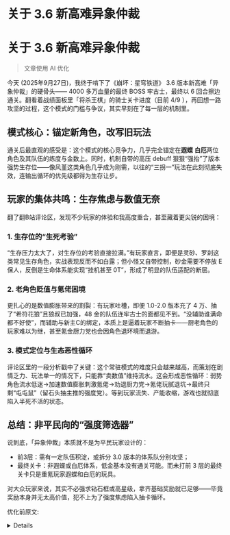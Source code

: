 # 关于 3.6 新高难异象仲裁

# 关于 3.6 新高难异象仲裁

> 文章使用 AI 优化

今天 (2025年9月27日)，我终于啃下了《崩坏：星穹铁道》 3.6 版本新高难「异象仲裁」的硬骨头—— 4000 多万血量的最终 BOSS 牢古士，最终以 6 回合擦边通关。翻看着战绩面板里「将杀王棋」的骑士关卡进度（目前 4/9 ），再回想一路攻坚的过程，这个模式的门槛与争议，其实早刻在了每一层的机制里。

## 模式核心：锚定新角色，改写旧玩法
通关后最直观的感受是：这个模式的核心竞争力，几乎完全锚定在**遐蝶** **白厄**两位角色及其队伍的练度与金数上。同时，机制自带的高压 debuff 狠狠“强抬”了版本强势生存位——像风堇这类角色几乎成为刚需，以往的“三拐一”玩法在此刻彻底失效，连输出循环的优先级都得为生存让步。

## 玩家的集体共鸣：生存焦虑与数值无奈
翻了翻B站评论区，发现不少玩家的体验和我高度重合，甚至藏着更尖锐的困境：

### 1. 生存位的“生死考验”
“生存压力太大了，对生存位的考验直接拉满。”有玩家直言，即便是灵砂、罗刹这类常见生存角色，实战表现反而不如白露；但小怪又自带控制，砂金需要不停放 E 保人，反倒是生命体系能实现“挂机甚至 0T”，形成了明显的队伍适配的断层。

### 2. 老角色贬值与氪佬困境
更扎心的是数值膨胀带来的割裂：有玩家吐槽，即便 1.0-2.0 版本充了 4 万、抽了“希符花狼”且狼叔已加强，48 金的队伍连牢古士的面都见不到。“没辅助谁满命都不好使”，而辅助与新主C的绑定，本质上是逼着玩家不断抽卡——厨老角色的玩家难以为继，甚至氪金厨力党也会因角色退环境而退游。

### 3. 模式定位与生态恶性循环
评论区里的一段分析戳中了关键：这个常驻模式的难度只会越来越高，而策划在剧情乏力、玩法单一的情况下，只能靠“卖数值”维持流水。这会形成恶性循环：弱势角色流水低迷→加速数值膨胀刺激氪佬→劝退厨力党→氪佬玩腻退坑→最终只剩“屯屯鼠”（留石头抽主推的强度党）。等到玩家流失、产能收缩，游戏也就彻底陷入半死不活的状态。

## 总结：非平民向的“强度筛选器”
说到底，「异象仲裁」本质就不是为平民玩家设计的：
- 前3层：需有一定队伍积淀，或拆分 3.0 版本的体系队分别攻坚；
- 最终关卡：非遐蝶或白厄体系，低金基本没有通关可能。而未打前 3 层的最终关卡只是重氪玩家遐蝶和白厄的玩具。

对大众玩家来说，其实不必强求钻石框或高星级，拿齐基础奖励就已足够——毕竟奖励本身并无太高价值，犯不上为了强度焦虑陷入抽卡循环。

优化前原文: 
<details>

今天 (2025年9月27日) 本人终于打过了 4000 多万血的破牢古士, 用了 6T 擦边过.

[图片]

最后的关卡本人认为比拼的是 **遐蝶** 和 **白厄** 大人及其队伍的金数. 其 debuff 也强抬生存位尤其风堇 直接抛弃三拐一玩法

B站见解: 

B站评论1: 充钱？你要是1.0-2.0充4万，希符花狼，还是配上加强后的狼，你48金连来古士的面都见不到

B站评论2: 没辅助谁满命都不好使

B站评论3: 无论是多少血的王棋，生存压力太大，对生存位考验太大，就灵砂罗刹什么的实战还不如白露，但是小怪又带控制，砂金要一直e。导致没有风不太配打王棋本，结果就造成生命队在挂机甚至0t，白厄三拐一是建立在对轴，把大头伤害给白厄轮回仰卧起坐吃了，不适合无脑进去打。这模式对于大众来说拿四个骰子奖励就完事了，没有记忆生命队和白厄基本不要太强求拿钻石框，拿个一星凑合过了得了，没有值钱的奖励。

B站评论4: 角色膨胀和环境拉踩一直有的，只是以前并不能直接击毙老48金队伍，现在已经拉开这些角色的遮羞布了。这个模式是常驻的，下一个更难

B站评论5: 老角色贬值太快，即便是氪佬你不抽新角色也不会爽到哪去，所以说这游戏本质上还是逼着你不断抽卡，厨老角色的玩不下去的，平民要么就不打深渊佛系玩玩要么就跟着版本主推抽卡，没钱的厨力党想打深渊那就只能面临不断膨胀的环境，所以最后的结果就是厨力党退游，有钱的厨力党也会退游，新出的角色氪佬就要无条件充钱吗？所以到最后留在这个游戏的基本就是强度党，弱的不抽，不管有钱没钱的强度党都只为主推买单，最后的结果就是弱势角色流水低迷，策划为了创造流水新高就会加速膨胀刺激强度党氪佬充值欲望，然后因为膨胀又一次次劝退彻底退环境老角色厨力玩家，玩家流失导致流水很难再维持现状，更加逼迫策划加速膨胀，产能方面也会收缩，氪佬玩腻了也会慢慢退坑(玩法单一的数值游戏也就最开始对氪佬有新鲜感，而且那么多游戏可以玩，氪佬退坑反而比那些不充钱的还果断，毕竟压根不在乎沉没成本），最后就是留下米哈游要的忠实粉丝：屯屯鼠(不氪金只留着石头抽主推的玩家，一般都是强度党，而且会觉得米哈游很良心），到这一步基本上游戏已经半死不活了，公司会缩减大部分人力在这个游戏，只留下少部分人员接着运营，产能再度下滑，这时候不再买量，社区非常和谐，因为绝大部分玩家已经退坑，无人关心这个游戏死活，米哈游的游戏基本上都是按照这个流程来发展，毕竟你让米的策划做好平衡真的很难，特别是剧情乏力玩法单一的情况下(有稀烂炒冷饭嫌疑)，只能靠卖数值来维持原有的流水，所以还是一句话，远离米游，不然你的体验就是前后割裂，米开局可以做得很好，但是时间拉长策划百分百会作死，而且对待尖锐评价的玩家是傲慢的，就有点主理人的意味，然后社区是容不得说一句坏话的，不然你充再多钱都会被打成黑子然后贡献清零


总结: 这个模式不是给平民打的 前 3 层需要有一定的队伍积淀或者拆 3.0 体系队分别打 最后一层要不遐蝶要不白厄没有办法.

</details>